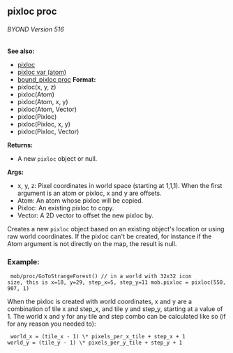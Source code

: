 ## pixloc proc 
###### BYOND Version 516
**See also:**
+   [pixloc](/ref/pixloc.md) 
+   [pixloc var (atom)](/ref/atom/var/pixloc.md) 
+   [bound_pixloc proc](/ref/proc/bound_pixloc.md) <!-- -->
**Format:**
+   pixloc(x, y, z)
+   pixloc(Atom)
+   pixloc(Atom, x, y)
+   pixloc(Atom, Vector)
+   pixloc(Pixloc)
+   pixloc(Pixloc, x, y)
+   pixloc(Pixloc, Vector)
<!-- -->
**Returns:**
+   A new `pixloc` object or null.
<!-- -->
**Args:**
+   x, y, z: Pixel coordinates in world space (starting at 1,1,1). When
    the first argument is an atom or pixloc, x and y are offsets.
+   Atom: An atom whose pixloc will be copied.
+   Pixloc: An existing pixloc to copy.
+   Vector: A 2D vector to offset the new pixloc by.


Creates a new `pixloc` object based on an existing object\'s
location or using raw world coordinates. If the pixloc can\'t be
created, for instance if the Atom argument is not directly on the map,
the result is null.
### Example:

```
 mob/proc/GoToStrangeForest() // in a world with 32x32 icon
size, this is x=18, y=29, step_x=5, step_y=11 mob.pixloc = pixloc(550,
907, 1) 
```
 

When the pixloc is created with world
coordinates, x and y are a combination of tile x and step_x, and tile y
and step_y, starting at a value of 1. The world x and y for any tile and
step combo can be calculated like so (if for any reason you needed to):

```
 world_x = (tile_x - 1) \* pixels_per_x_tile + step_x + 1
world_y = (tile_y - 1) \* pixels_per_y_tile + step_y + 1 
```
